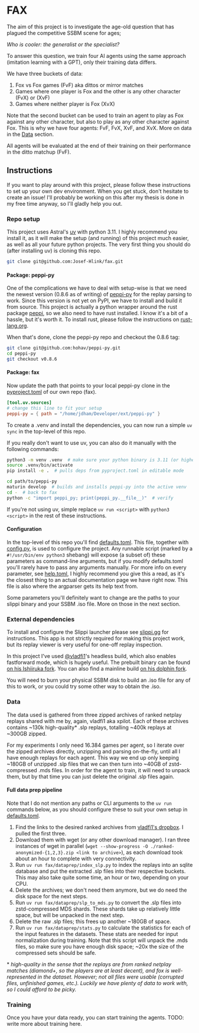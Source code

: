 # FAX

<!-- markdownlint-disable MD013 -->

The aim of this project is to investigate the age-old question that has plagued the competitive SSBM scene for ages;

_Who is cooler: the generalist or the specialist?_

To answer this question, we train four AI agents using the same approach (imitation learning with a GPT), only their training data differs.

We have three buckets of data:

1. Fox vs Fox games (FvF) aka dittos or mirror matches
2. Games where one player is Fox and the other is any other character (FvX) or (XvF)
3. Games where neither player is Fox (XvX)

Note that the second bucket can be used to train an agent to play as Fox against any other character, but also to play as any other character against Fox.
This is why we have four agents: FvF, FvX, XvF, and XvX.
More on data in the [Data](#data) section.

All agents will be evaluated at the end of their training on their performance in the ditto matchup (FvF).

## Instructions

If you want to play around with this project, please follow these instructions to set up your own dev environment.
When you get stuck, don't hesitate to create an issue!
I'll probably be working on this after my thesis is done in my free time anyway, so I'll gladly help you out.

### Repo setup

This project uses Astral's [uv](https://github.com/astral-sh/uv) with python 3.11.
I highly recommend you install it, as it will make the setup (and running) of this project much easier, as well as all your future python projects.
The very first thing you should do (after installing uv) is cloning this repo.

```sh
git clone git@github.com:Josef-Hlink/fax.git
```

#### Package: peppi-py

One of the complications we have to deal with setup-wise is that we need the newest version (0.8.6 as of writing) of [peppi-py](https://github.com/hohav/peppi-py) for the replay parsing to work.
Since this version is not yet on PyPI, we have to install and build it from source.
This project is actually a python wrapper around the rust package [peppi](https://github.com/hohav/peppi), so we also need to have rust installed.
I know it's a bit of a hassle, but it's worth it.
To install rust, please follow the instructions on [rust-lang.org](https://www.rust-lang.org/tools/install).

When that's done, clone the peppi-py repo and checkout the 0.8.6 tag:

```sh
git clone git@github.com:hohav/peppi-py.git
cd peppi-py
git checkout v0.8.6
```

#### Package: fax

Now update the path that points to your local peppi-py clone in the [pyproject.toml](pyproject.toml) of our own repo (fax).

```toml
[tool.uv.sources]
# change this line to fit your setup
peppi-py = { path = "/home/jdham/Developer/ext/peppi-py" }
```

To create a .venv and install the dependencies, you can now run a simple `uv sync` in the top-level of this repo.

If you really don't want to use uv, you can also do it manually with the following commands:

```sh
python3 -m venv .venv  # make sure your python binary is 3.11 (or higher)
source .venv/bin/activate
pip install -e .  # pulls deps from pyproject.toml in editable mode

cd path/to/peppi-py
maturin develop  # builds and installs peppi-py into the active venv
cd -  # back to fax
python -c "import peppi_py; print(peppi_py.__file__)"  # verify
```

If you're not using uv, simple replace `uv run <script>` with `python3 <script>` in the rest of these instructions.

#### Configuration

In the top-level of this repo you'll find [defaults.toml](defaults.toml).
This file, together with [config.py](fax/config.py), is used to configure the project.
Any runnable script (marked by a `#!/usr/bin/env python3` shebang) will expose (a subset of) these parameters as command-line arguments, but if you modify defaults.toml you'll rarely have to pass any arguments manually.
For more info on every parameter, see [help.toml](help.toml), I highly recommend you give this a read, as it's the closest thing to an actual documentation page we have right now.
This file is also where the argparser gets its help text from.

Some parameters you'll definitely want to change are the paths to your slippi binary and your SSBM .iso file.
More on those in the next section.

### External dependencies

To install and configure the Slippi launcher please see [slippi.gg](https://slippi.gg) for instructions.
This app is not strictly required for making this project work, but its replay viewer is very useful for one-off replay inspection.

In this project I've used [@vladfi1](https://github.com/vladfi1)'s headless build, which also enables fastforward mode, which is hugely useful.
The prebuilt binary can be found [on his Ishiiruka fork](https://github.com/vladfi1/slippi-Ishiiruka/releases/download/exi-ai-0.1.0/Slippi_Online-x86_64-ExiAI.AppImage).
You can also find a mainline build [on his dolphin fork](https://github.com/vladfi1/dolphin/releases/download/slippi-nogui-v0.1.0/Slippi_Netplay_Mainline_NoGui-x86_64.AppImage).

You will need to burn your physical SSBM disk to build an .iso file for any of this to work, or you could try some other way to obtain the .iso.

### Data

The data used is gathered from three zipped archives of ranked netplay replays shared with me by, again, vladfi1 aka xpilot.
Each of these archives contains \~130k high-quality\* .slp replays, totalling \~400k replays at \~300GB zipped.

For my experiments I only need 16.384 games per agent, so I iterate over the zipped archives directly, unzipping and parsing on-the-fly, until all I have enough replays for each agent.
This way we end up only keeping \~180GB of unzipped .slp files that we can then turn into \~40GB of zstd-compressed .mds files. <!-- TODO: verify -->
In order for the agent to train, it will need to unpack them, but by that time you can just delete the original .slp files again.

#### Full data prep pipeline

Note that I do not mention any paths or CLI arguments to the `uv run` commands below, as you should configure these to suit your own setup in [defaults.toml](defaults.toml).

1. Find the links to the desired ranked archives from [vladfi1's dropbox](https://www.dropbox.com/scl/fo/r9qremhl811h6vl6kadfy/AJo-dt9-WC47Qm-s2eRlh9U?rlkey=jn88morgmcy1f1qvc030z5rrd&e=1&st=c6kexo8v&dl=0).
    I pulled the first three.
2. Download them with wget (or any other download manager).
    I ran three instances of wget in parallel (`wget --show-progress -O ./ranked-anonymized-{1,2,3}.zip <link to archive>`), as each download took about an hour to complete with very connectivity.
3. Run `uv run fax/dataprep/index_slp.py` to index the replays into an sqlite database and put the extracted .slp files into their respective buckets.
    This may also take quite some time, an hour or two, depending on your CPU.
4. Delete the archives; we don't need them anymore, but we do need the disk space for the next steps.
5. Run `uv run fax/dataprep/slp_to_mds.py` to convert the .slp files into zstd-compressed MDS shards.
    These shards take up relatively little space, but will be unpacked in the next step.
6. Delete the raw .slp files; this frees up another \~180GB of space.
7. Run `uv run fax/dataprep/stats.py` to calculate the statistics for each of the input features in the datasets.
    These stats are needed for input normalization during training.
    Note that this script will unpack the .mds files, so make sure you have enough disk space; \~20x the size of the compressed sets should be safe.

\* _high-quality in the sense that the replays are from ranked netplay matches (diamond+, so the players are at least decent), and fox is well-represented in the dataset.
However; not all files were usable (corrupted files, unfinished games, etc.).
Luckily we have plenty of data to work with, so I could afford to be picky._

### Training

Once you have your data ready, you can start training the agents.
TODO: write more about training here.
